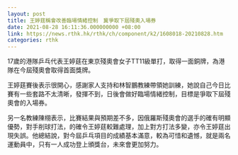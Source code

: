 ```yaml
---
layout: post
title: 王婷莛稱會改善臨場情緒控制　冀爭取下屆殘奧入場券
date: 2021-08-28 16:11:36.000000000 +08:00
link: https://news.rthk.hk/rthk/ch/component/k2/1608018-20210828.htm
categories: rthk
---
```


17歲的港隊乒乓代表王婷莛在東京殘奧會女子TT11級單打，取得一面銅牌，為港隊在今屆殘奧會取得首面獎牌。

王婷莛賽後表示很開心，感謝家人支持和林智鵬教練帶領她訓練，她說自己今日比賽有一些套路不太清晰，發揮不到，日後會做好臨場情緒控制，目標是爭取下屆殘奧會的入場券。

另一名教練陳栩表示，比賽結果與預期差不多，因俄羅斯殘奧會的選手的確有明顯優勢，對手削球打法，的確令王婷莛較難處理，加上對方打法多變，亦令王婷莛出現失誤。他總結說，對今屆乒乓項目的成績基本滿意，較為可惜和遺憾，就是兩名運動員中，只有一人成功登上頒獎台，未來會更加努力。
